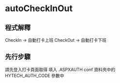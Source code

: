 # autoCheckInOut
## 程式解釋
CheckIn -> 自動打卡上班
CheckOut -> 自動打卡下班

## 先行步驟
請先登入打卡頁面取得 填入 .ASPXAUTH conf 資料夾中的 HYTECH_AUTH_CODE 參數中
